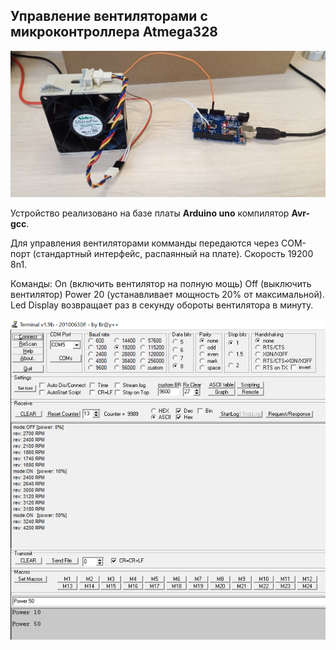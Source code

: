 ## Управление вентиляторами с микроконтроллера Atmega328

![Внешник вид](img/0001.png)

Устройство реализовано на базе платы **Arduino uno** компилятор **Avr-gcc**.

Для управления вентиляторами комманды передаются через СОМ-порт (стандартный интерфейс, распаянный на плате). Скорость 19200 8n1.

Команды:
On (включить вентилятор на полную мощь)
Off (выключить вентилятор)
Power 20 (устанавливает мощность 20% от максимальной).
Led Display возвращает раз в секунду обороты вентилятора в минуту.

![Пример управления](img/0002.png)

